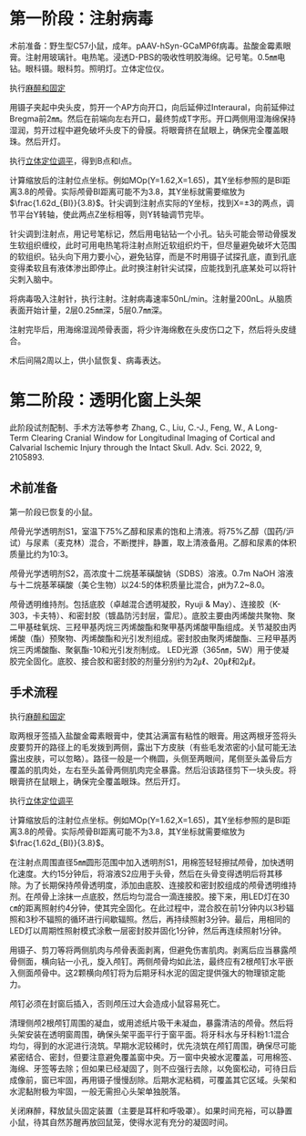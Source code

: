 # 第一阶段：注射病毒
术前准备：野生型C57小鼠，成年。pAAV-hSyn-GCaMP6f病毒。盐酸金霉素眼膏。注射用玻璃针。电热笔。浸透D-PBS的吸收性明胶海绵。记号笔。0.5㎜电钻。眼科镊。眼科剪。照明灯。立体定位仪。

执行[麻醉和固定](麻醉和固定.md)

用镊子夹起中央头皮，剪开一个AP方向开口，向后延伸过Interaural，向前延伸过Bregma前2㎜。然后在前端向左右开口，最终剪成T字形。开口两侧用湿海绵保持湿润，剪开过程中避免破坏头皮下的骨膜。将眼膏挤在鼠眼上，确保完全覆盖眼珠。然后开灯。

执行[立体定位调平](立体定位调平.md)，得到B点和I点。

计算缩放后的注射位点坐标。例如MOp(Y=1.62,X=1.65)，其Y坐标参照的是BI距离3.8的颅骨。实际颅骨BI距离可能不为3.8，其Y坐标就需要缩放为$\frac{1.62d_{BI}}{3.8}$。针尖调到注射点实际的Y坐标，找到X=±3的两点，调节平台Y转轴，使此两点Z坐标相等，则Y转轴调节完毕。

针尖调到注射点，用记号笔标记，然后用电钻钻一个小孔。钻头可能会带动骨膜发生软组织缠绞，此时可用电热笔将注射点附近软组织灼干，但尽量避免破坏大范围的软组织。钻头向下用力要小心，避免钻穿，而是不时用镊子试探孔底，直到孔底变得柔软且有液体渗出即停止。此时换注射针尖试探，应能找到孔底某处可以将针尖刺入脑中。

将病毒吸入注射针，执行注射。注射病毒速率50nL/min。注射量200nL。从脑质表面开始计量，2层0.25㎜深，5层0.7㎜深。

注射完毕后，用海绵湿润颅骨表面，将少许海绵敷在头皮伤口之下，然后将头皮缝合。

术后间隔2周以上，供小鼠恢复、病毒表达。
# 第二阶段：透明化窗上头架
此阶段试剂配制、手术方法等参考 Zhang, C., Liu, C.-J., Feng, W., A Long-Term Clearing Cranial Window for Longitudinal Imaging of Cortical and Calvarial Ischemic Injury through the Intact Skull. Adv. Sci. 2022, 9, 2105893.
## 术前准备
第一阶段已恢复的小鼠。

颅骨光学透明剂S1，室温下75%乙醇和尿素的饱和上清液。将75%乙醇（国药/沪试）与尿素（麦克林）混合，不断搅拌，静置，取上清液备用。乙醇和尿素的体积质量比约为10:3。

颅骨光学透明剂S2，高浓度十二烷基苯磺酸钠（SDBS）溶液。0.7m NaOH 溶液与十二烷基苯磺酸（美仑生物）以24:5的体积质量比混合，㏗为7.2~8.0。

颅骨透明维持剂。包括底胶（卓越混合透明凝胶，Ryuji & May）、连接胶（K-303，卡夫特）、和密封胶（镀晶防污封层，雷尼）。底胶主要由丙烯酸共聚物、聚二甲基硅氧烷、三羟甲基丙烷三丙烯酸酯和聚甲基丙烯酸甲酯组成。关节凝胶由丙烯酸（酯）预聚物、丙烯酸酯和光引发剂组成。密封胶由聚丙烯酸酯、三羟甲基丙烷三丙烯酸酯、聚氨酯-10和光引发剂制成。 LED光源（365㎚，5W）用于使凝胶完全固化。底胶、接合胶和密封胶的剂量分别约为2㎕、20㎕和2㎕。
## 手术流程
执行[麻醉和固定](麻醉和固定.md)

取两根牙签插入盐酸金霉素眼膏中，使其沾满富有粘性的眼膏。用这两根牙签将头皮要剪开的路径上的毛发拨到两侧，露出下方皮肤（有些毛发浓密的小鼠可能无法露出皮肤，可以忽略）。路径一般是一个椭圆，头侧至两眼间，尾侧至头盖骨后方覆盖的肌肉处，左右至头盖骨两侧肌肉完全暴露。然后沿该路径剪下一块头皮。将眼膏挤在鼠眼上，确保完全覆盖眼珠。然后开灯。

执行[立体定位调平](立体定位调平.md)

计算缩放后的注射位点坐标。例如MOp(Y=1.62,X=1.65)，其Y坐标参照的是BI距离3.8的颅骨。实际颅骨BI距离可能不为3.8，其Y坐标就需要缩放为$\frac{1.62d_{BI}}{3.8}$。

在注射点周围直径5㎜圆形范围中加入透明剂S1，用棉签轻轻擦拭颅骨，加快透明化速度。大约15分钟后，将溶液S2应用于头骨，然后在头骨变得透明后将其移除。为了长期保持颅骨透明度，添加由底胶、连接胶和密封胶组成的颅骨透明维持剂。在颅骨上涂抹一点底胶，然后均匀混合一滴连接胶。接下来，用LED灯在30㎝的距离照射约4分钟，使其完全固化。在此过程中，混合胶在前1分钟内以3秒辐照和3秒不辐照的循环进行间歇辐照。然后，再持续照射3分钟。最后，用相同的LED灯以周期性照射模式涂敷一层密封胶并固化1分钟，然后再连续照射1分钟。

用镊子、剪刀等将两侧肌肉与颅骨表面剥离，但避免伤害肌肉。剥离后应当暴露颅骨侧面，横向钻一小孔，旋入颅钉。两侧颅骨均如此法，最终应有2根颅钉水平嵌入侧面颅骨中。这2颗横向颅钉将为后期牙科水泥的固定提供强大的物理锁定能力。

颅钉必须在封窗后插入，否则颅压过大会造成小鼠容易死亡。

清理侧颅2根颅钉周围的凝血，或用滤纸片吸干未凝血，暴露清洁的颅骨。然后将头架安装在透明窗周围，确保头架平面平行于窗平面。将牙科水与牙科粉1:1混合均匀，得到的水泥进行浇筑。早期水泥较稀时，优先浇筑在颅钉周围，确保尽可能紧密结合、密封，但要注意避免覆盖窗中央。万一窗中央被水泥覆盖，可用棉签、海绵、牙签等去除；但如果已经凝固了，则不应强行去除，以免窗松动，可待日后成像前，窗已牢固，再用镊子慢慢刮除。后期水泥粘稠，可覆盖其它区域。头架和水泥黏附极为牢固，一般无需担心头架单独脱落。

关闭麻醉，释放鼠头固定装置（主要是耳杆和呼吸罩）。如果时间充裕，可以静置小鼠，待其自然苏醒再放回鼠笼，使得水泥有充分的凝固时间。